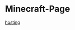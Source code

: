 # Minecraft-Page
 
<a href="https://wtyka2504.github.io/Minecraft-Page/public/pages/" target="_blank">hosting</a>
